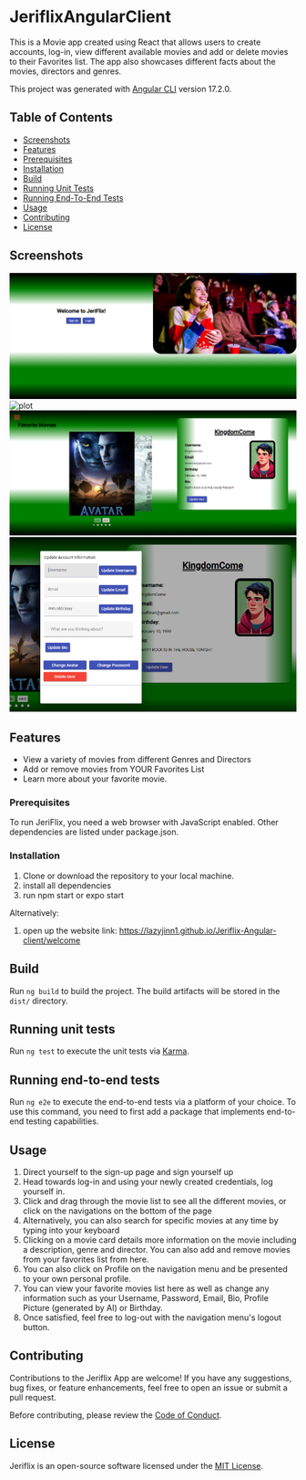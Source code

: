 # JeriflixAngularClient
This is a Movie app created using React that allows users to create accounts, log-in, view different available movies
and add or delete movies to their Favorites list. The app also showcases different facts about the movies, directors and genres.

This project was generated with [Angular CLI](https://github.com/angular/angular-cli) version 17.2.0.

## Table of Contents

- [Screenshots](#screenshots)
- [Features](#features)
- [Prerequisites](#prerequisites)
- [Installation](#installation)
- [Build](#build)
- [Running Unit Tests](#running-unit-tests)
- [Running End-To-End Tests](#running-end-to-end-tests)
- [Usage](#usage)
- [Contributing](#contributing)
- [License](#license)


## Screenshots
![plot](./assets/screenshots/screenshot1.png)
![plot](https://github.com/lazyjinn1/Jeriflix-Angular-client/blob/master/assets/gifs/GIF1.gif)
![plot](./assets/screenshots/screenshot2.png)
![plot](./assets/screenshots/screenshot3.png)

## Features

- View a variety of movies from different Genres and Directors
- Add or remove movies from YOUR Favorites List
- Learn more about your favorite movie.


### Prerequisites

To run JeriFlix, you need a web browser with JavaScript enabled. Other dependencies are listed under
package.json.

### Installation

1. Clone or download the repository to your local machine.
2. install all dependencies
3. run npm start or expo start

Alternatively:
1. open up the website link: https://lazyjinn1.github.io/Jeriflix-Angular-client/welcome

## Build

Run `ng build` to build the project. The build artifacts will be stored in the `dist/` directory.

## Running unit tests

Run `ng test` to execute the unit tests via [Karma](https://karma-runner.github.io).

## Running end-to-end tests

Run `ng e2e` to execute the end-to-end tests via a platform of your choice. To use this command, you need to first add a package that implements end-to-end testing capabilities.


## Usage

1. Direct yourself to the sign-up page and sign yourself up
2. Head towards log-in and using your newly created credentials, log yourself in.
3. Click and drag through the movie list to see all the different movies, or 
click on the navigations on the bottom of the page
4. Alternatively, you can also search for specific movies at any time by typing into your keyboard
5. Clicking on a movie card details more information on the movie including a description, genre and director.
You can also add and remove movies from your favorites list from here.
6. You can also click on Profile on the navigation menu and be presented to your own personal profile.
8. You can view your favorite movies list here as well as change any information such as your Username, Password, Email, Bio, Profile Picture (generated by AI) or Birthday.
9. Once satisfied, feel free to log-out with the navigation menu's logout button.

## Contributing

Contributions to the Jeriflix App are welcome! If you have any suggestions, bug fixes, or feature enhancements, feel free to open an issue or submit a pull request.

Before contributing, please review the [Code of Conduct](CODE_OF_CONDUCT.md).

## License

Jeriflix is an open-source software licensed under the [MIT License](LICENSE).
